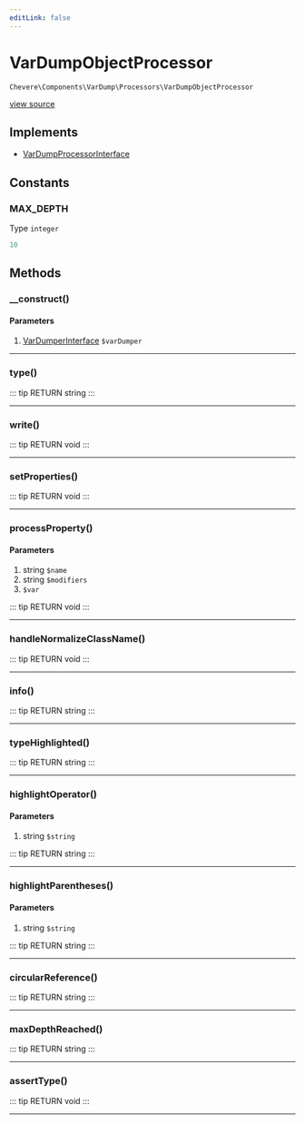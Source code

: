 ```yaml
---
editLink: false
---
```


# VarDumpObjectProcessor

`Chevere\Components\VarDump\Processors\VarDumpObjectProcessor`

[view source](https://github.com/chevere/chevere/blob/master/src/Chevere/Components/VarDump/Processors/VarDumpObjectProcessor.php)

## Implements

- [VarDumpProcessorInterface](../../../Interfaces/VarDump/VarDumpProcessorInterface.md)

## Constants

### MAX_DEPTH

Type `integer`

```php
10
```

## Methods

### __construct()

#### Parameters

1. [VarDumperInterface](../../../Interfaces/VarDump/VarDumperInterface.md) `$varDumper`

---

### type()

::: tip RETURN
string
:::

---

### write()

::: tip RETURN
void
:::

---

### setProperties()

::: tip RETURN
void
:::

---

### processProperty()

#### Parameters

1. string `$name`
2. string `$modifiers`
3.  `$var`

::: tip RETURN
void
:::

---

### handleNormalizeClassName()

::: tip RETURN
void
:::

---

### info()

::: tip RETURN
string
:::

---

### typeHighlighted()

::: tip RETURN
string
:::

---

### highlightOperator()

#### Parameters

1. string `$string`

::: tip RETURN
string
:::

---

### highlightParentheses()

#### Parameters

1. string `$string`

::: tip RETURN
string
:::

---

### circularReference()

::: tip RETURN
string
:::

---

### maxDepthReached()

::: tip RETURN
string
:::

---

### assertType()

::: tip RETURN
void
:::

---
